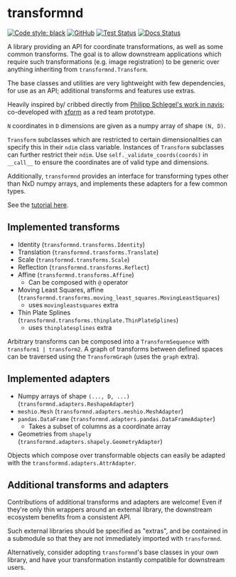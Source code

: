 # transformnd

[![Code style: black](https://img.shields.io/badge/code%20style-black-000000.svg)](https://github.com/psf/black)
[![GitHub](https://img.shields.io/github/license/clbarnes/transformnd)](https://github.com/clbarnes/transformnd/blob/main/LICENSE)
[![Test Status](https://img.shields.io/github/workflow/status/clbarnes/transformnd/ci)](https://github.com/clbarnes/transformnd/actions/workflows/ci.yaml)
[![Docs Status](https://img.shields.io/github/workflow/status/clbarnes/transformnd/docs?label=docs)](https://clbarnes.github.io/transformnd/)

A library providing an API for coordinate transformations,
as well as some common transforms.
The goal is to allow downstream applications which require such transformations
(e.g. image registration) to be generic over anything inheriting from `transformnd.Transform`.

The base classes and utilities are very lightweight with few dependencies, for use as an API; additional transforms and features use extras.

Heavily inspired by/ cribbed directly from
[Philipp Schlegel's work in navis](https://github.com/schlegelp/navis/tree/master/navis/transforms);
co-developed with [xform](https://github.com/schlegelp/xform/) as a red team prototype.

`N` coordinates in `D` dimensions are given as a numpy array of shape `(N, D)`.

`Transform` subclasses which are restricted to certain dimensionalities
can specify this in their `ndim` class variable.
Instances of `Transform` subclasses can further restrict their `ndim`.
Use `self._validate_coords(coords)` in `__call__` to ensure the coordinates
are of valid type and dimensions.

Additionally, `transformnd` provides an interface for transforming types other than NxD numpy arrays,
and implements these adapters for a few common types.

See the [tutorial here](https://github.com/clbarnes/transformnd/blob/main/examples/tutorial.ipynb).

## Implemented transforms

- Identity (`transformnd.transforms.Identity`)
- Translation (`transformnd.transforms.Translate`)
- Scale (`transformnd.transforms.Scale`)
- Reflection (`transformnd.transforms.Reflect`)
- Affine (`transformnd.transforms.Affine`)
    - Can be composed with `@` operator
- Moving Least Squares, affine (`transformnd.transforms.moving_least_squares.MovingLeastSquares`)
  - uses `movingleastsquares` extra
-   Thin Plate Splines (`transformnd.transforms.thinplate.ThinPlateSplines`)
    - uses `thinplatesplines` extra

Arbitrary transforms can be composed into a `TransformSequence` with `transform1 | transform2`.
A graph of transforms between defined spaces can be traversed using the `TransformGraph` (uses the `graph` extra).

## Implemented adapters

- Numpy arrays of shape `(..., D, ...)` (`transformnd.adapters.ReshapeAdapter`)
- `meshio.Mesh` (`transformnd.adapters.meshio.MeshAdapter`)
- `pandas.DataFrame` (`transformnd.adapters.pandas.DataFrameAdapter`)
    - Takes a subset of columns as a coordinate array
- Geometries from `shapely` (`transformnd.adapters.shapely.GeometryAdapter`)

Objects which compose over transformable objects can easily be adapted with the `transformnd.adapters.AttrAdapter`.

## Additional transforms and adapters

Contributions of additional transforms and adapters are welcome!
Even if they're only thin wrappers around an external library,
the downstream ecosystem benefits from a consistent API.

Such external libraries should be specified as "extras",
and be contained in a submodule so that they are not immediately imported
with `transformnd`.

Alternatively, consider adopting `transformnd`'s base classes in your own library,
and have your transformation instantly compatible for downstream users.
